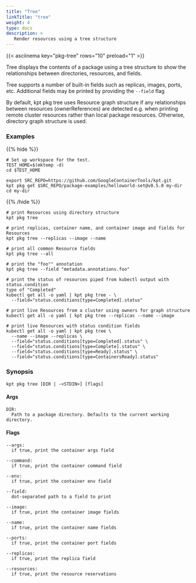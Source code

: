 ```yaml
---
title: "Tree"
linkTitle: "tree"
weight: 4
type: docs
description: >
   Render resources using a tree structure
---
```

<!--mdtogo:Short
    Render resources using a tree structure
-->

{{< asciinema key="pkg-tree" rows="10" preload="1" >}}

Tree displays the contents of a package using a tree structure to show
the relationships between directories, resources, and fields.

Tree supports a number of built-in fields such as replicas, images, ports,
etc.  Additional fields may be printed by providing the `--field` flag

By default, kpt pkg tree uses Resource graph structure if any relationships
between resources (ownerReferences) are detected e.g. when printing
remote cluster resources rather than local package resources.
Otherwise, directory graph structure is used.

### Examples

{{% hide %}}

<!-- @makeWorkplace @verifyExamples-->
```
# Set up workspace for the test.
TEST_HOME=$(mktemp -d)
cd $TEST_HOME
```

<!-- @fetchPackage @verifyExamples-->
```shell
export SRC_REPO=https://github.com/GoogleContainerTools/kpt.git
kpt pkg get $SRC_REPO/package-examples/helloworld-set@v0.5.0 my-dir
cd my-dir
```

{{% /hide %}}

<!--mdtogo:Examples-->
<!-- @pkgTree @verifyExamples-->
```shell
# print Resources using directory structure
kpt pkg tree
```

<!-- @pkgTree @verifyExamples-->
```shell
# print replicas, container name, and container image and fields for Resources
kpt pkg tree --replicas --image --name
```

<!-- @pkgTree @verifyExamples-->
```shell
# print all common Resource fields
kpt pkg tree --all
```

<!-- @pkgTree @verifyExamples-->
```shell
# print the "foo"" annotation
kpt pkg tree --field "metadata.annotations.foo"
```

<!-- @pkgTree @verifyStaleExamples-->
```shell
# print the status of resources piped from kubectl output with status.condition 
type of "Completed"
kubectl get all -o yaml | kpt pkg tree - \
  --field="status.conditions[type=Completed].status"
```

<!-- @pkgTree @verifyStaleExamples-->
```shell
# print live Resources from a cluster using owners for graph structure
kubectl get all -o yaml | kpt pkg tree --replicas --name --image
```

<!-- @pkgTree @verifyStaleExamples-->
```shell
# print live Resources with status condition fields
kubectl get all -o yaml | kpt pkg tree \
  --name --image --replicas \
  --field="status.conditions[type=Completed].status" \
  --field="status.conditions[type=Complete].status" \
  --field="status.conditions[type=Ready].status" \
  --field="status.conditions[type=ContainersReady].status"
```
<!--mdtogo-->

### Synopsis
<!--mdtogo:Long-->
```
kpt pkg tree [DIR | -<STDIN>] [flags]
```

#### Args

```
DIR:
  Path to a package directory. Defaults to the current working directory.
```

#### Flags

```
--args:
  if true, print the container args field

--command:
  if true, print the container command field

--env:
  if true, print the container env field

--field:
  dot-separated path to a field to print

--image:
  if true, print the container image fields

--name:
  if true, print the container name fields

--ports:
  if true, print the container port fields

--replicas:
  if true, print the replica field

--resources:
  if true, print the resource reservations
```
<!--mdtogo-->
